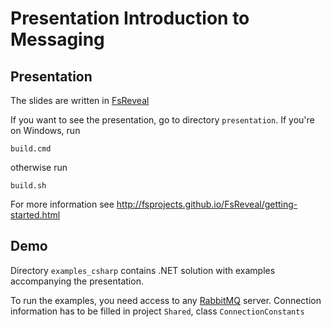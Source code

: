 # Presentation Introduction to Messaging

## Presentation

The slides are written in [FsReveal](http://fsprojects.github.io/FsReveal/)

If you want to see the presentation, go to directory `presentation`.
If you're on Windows, run

```
build.cmd
```

otherwise run
```
build.sh
```

For more information see http://fsprojects.github.io/FsReveal/getting-started.html

## Demo

Directory `examples_csharp` contains .NET solution with examples accompanying the presentation.

To run the examples, you need access to any [RabbitMQ](https://www.rabbitmq.com/) server. 
Connection information has to be filled in project `Shared`, class `ConnectionConstants`